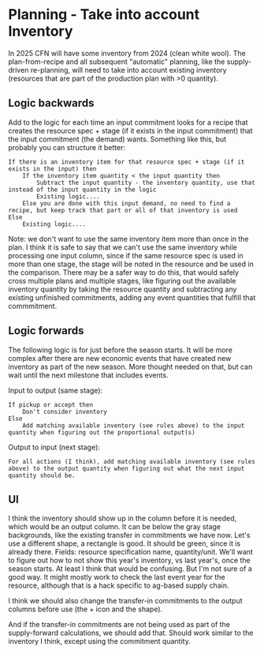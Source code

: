 # Planning - Take into account Inventory

In 2025 CFN will have some inventory from 2024 (clean white wool).  The plan-from-recipe and all subsequent "automatic" planning, like the supply-driven re-planning, will need to take into account existing inventory (resources that are part of the production plan with >0 quantity).

## Logic backwards

Add to the logic for each time an input commitment looks for a recipe that creates the resource spec + stage (if it exists in the input commitment) that the input commitment (the demand) wants.  Something like this, but probably you can structure it better:
```
If there is an inventory item for that resource spec + stage (if it exists in the input) then
    If the inventory item quantity < the input quantity then
        Subtract the input quantity - the inventory quantity, use that instead of the input quantity in the logic
        Existing logic....
    Else you are done with this input demand, no need to find a recipe, but keep track that part or all of that inventory is used
Else
    Existing logic....
```
Note: we don't want to use the same inventory item more than once in the plan.  I think it is safe to say that we can't use the same inventory while processing one input column, since if the same resource spec is used in more than one stage, the stage will be noted in the resource and be used in the comparison. There may be a safer way to do this, that would safely cross multiple plans and multiple stages, like figuring out the available inventory quantity by taking the resource quantity and subtracting any existing unfinished commitments, adding any event quantities that fulfill that commmitment.

## Logic forwards

The following logic is for just before the season starts.  It will be more complex after there are new economic events that have created new inventory as part of the new season.  More thought needed on that, but can wait until the next milestone that includes events.

Input to output (same stage): 
```
If pickup or accept then
    Don't consider inventory
Else
    Add matching available inventory (see rules above) to the input quantity when figuring out the proportional output(s)
```
Output to input (next stage):
```
For all actions (I think), add matching available inventory (see rules above) to the output quantity when figuring out what the next input quantity should be.
```

## UI

I think the inventory should show up in the column before it is needed, which would be an output column. It can be below the gray stage backgrounds, like the existing transfer in commitments we have now. Let's use a different shape, a rectangle is good.  It should be green, since it is already there.  Fields: resource specification name, quantity/unit.  We'll want to figure out how to not show this year's inventory, vs last year's, once the season starts.  At least I think that would be confusing.  But I'm not sure of a good way.  It might mostly work to check the last event year for the resource, although that is a hack specific to ag-based supply chain.

I think we should also change the transfer-in commitments to the output columns before use (the + icon and the shape).

And if the transfer-in commitments are not being used as part of the supply-forward calculations, we should add that.  Should work similar to the inventory I think, except using the commitment quantity.


